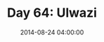 ---
permalink: /jekyll/update/2014/08/24/day64
redirect_to: http://arounddh.elotroalex.com/jekyll/update/2014/08/24/day64
layout: base_redirect
title:  "Day 64: Ulwazi"
date:   2014-08-24 04:00:00
categories: jekyll update
---